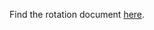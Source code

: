 Find the rotation document [here](https://docs.google.com/document/d/1Q55tWk3ADwCGlsk1oOgcfdWgUwHQ4YWrg8ZgIed1oms).
